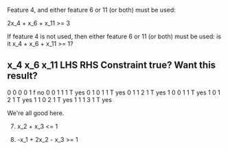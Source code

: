 Feature 4, and either feature 6 or 11 (or both) must be used:

   2x_4 + x_6 + x_11 >= 3

If feature 4 is not used, then either feature 6 or 11 (or both) must be used:
   is it x_4 + x_6 + x_11 >= 1?

x_4  x_6  x_11   LHS   RHS   Constraint true?  Want this result?
----------------------------------------------------------------
 0    0    0      0     1          f                no
 0    0    1      1     1          T                yes
 0    1    0      1     1          T                yes
 0    1    1      2     1          T                yes
 1    0    0      1     1          T                yes
 1    0    1      2     1          T                yes
 1    1    0      2     1          T                yes
 1    1    1      3     1          T                yes

We're all good here.

7. x_2 + x_3 <= 1

8. -x_1 + 2x_2 - x_3 >= 1

